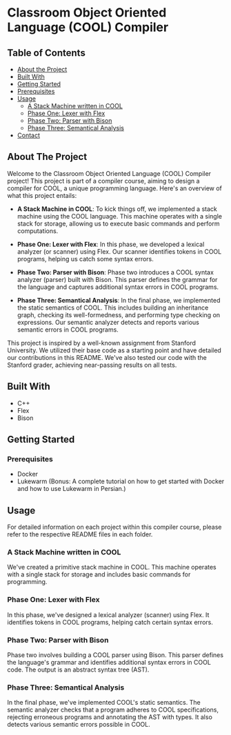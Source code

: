 # Classroom Object Oriented Language (COOL) Compiler

## Table of Contents
- [About the Project](#about-the-project)
- [Built With](#built-with)
- [Getting Started](#getting-started)
- [Prerequisites](#prerequisites)
- [Usage](#usage)
  - [A Stack Machine written in COOL](#a-stack-machine-written-in-cool)
  - [Phase One: Lexer with Flex](#phase-one-lexer-with-flex)
  - [Phase Two: Parser with Bison](#phase-two-parser-with-bison)
  - [Phase Three: Semantical Analysis](#phase-three-semantical-analysis)
- [Contact](#contact)

## About The Project
Welcome to the Classroom Object Oriented Language (COOL) Compiler project! This project is part of a compiler course, aiming to design a compiler for COOL, a unique programming language. Here's an overview of what this project entails:

- **A Stack Machine in COOL**: To kick things off, we implemented a stack machine using the COOL language. This machine operates with a single stack for storage, allowing us to execute basic commands and perform computations.

- **Phase One: Lexer with Flex**: In this phase, we developed a lexical analyzer (or scanner) using Flex. Our scanner identifies tokens in COOL programs, helping us catch some syntax errors. 

- **Phase Two: Parser with Bison**: Phase two introduces a COOL syntax analyzer (parser) built with Bison. This parser defines the grammar for the language and captures additional syntax errors in COOL programs.

- **Phase Three: Semantical Analysis**: In the final phase, we implemented the static semantics of COOL. This includes building an inheritance graph, checking its well-formedness, and performing type checking on expressions. Our semantic analyzer detects and reports various semantic errors in COOL programs.

This project is inspired by a well-known assignment from Stanford University. We utilized their base code as a starting point and have detailed our contributions in this README. We've also tested our code with the Stanford grader, achieving near-passing results on all tests.


## Built With
- C++
- Flex
- Bison

## Getting Started
### Prerequisites
- Docker
- Lukewarm (Bonus: A complete tutorial on how to get started with Docker and how to use Lukewarm in Persian.)

## Usage
For detailed information on each project within this compiler course, please refer to the respective README files in each folder.

### A Stack Machine written in COOL
We've created a primitive stack machine in COOL. This machine operates with a single stack for storage and includes basic commands for programming.

### Phase One: Lexer with Flex
In this phase, we've designed a lexical analyzer (scanner) using Flex. It identifies tokens in COOL programs, helping catch certain syntax errors.

### Phase Two: Parser with Bison
Phase two involves building a COOL parser using Bison. This parser defines the language's grammar and identifies additional syntax errors in COOL code. The output is an abstract syntax tree (AST).

### Phase Three: Semantical Analysis
In the final phase, we've implemented COOL's static semantics. The semantic analyzer checks that a program adheres to COOL specifications, rejecting erroneous programs and annotating the AST with types. It also detects various semantic errors possible in COOL.

